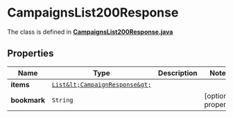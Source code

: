 

# CampaignsList200Response

The class is defined in **[CampaignsList200Response.java](../../src/main/java/org/openapitools/model/CampaignsList200Response.java)**

## Properties

Name | Type | Description | Notes
------------ | ------------- | ------------- | -------------
**items** | [`List&lt;CampaignResponse&gt;`](CampaignResponse.md) |  | 
**bookmark** | `String` |  |  [optional property]




